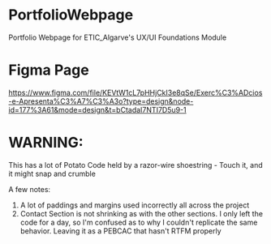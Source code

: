 # PortfolioWebpage
Portfolio Webpage for ETIC_Algarve's UX/UI Foundations Module

# Figma Page
https://www.figma.com/file/KEVtW1cL7pHHjCkI3e8qSe/Exerc%C3%ADcios-e-Apresenta%C3%A7%C3%A3o?type=design&node-id=177%3A61&mode=design&t=bCtadaI7NTI7D5u9-1

# WARNING:
This has a lot of Potato Code held by a razor-wire shoestring - Touch it, and it might snap and crumble

A few notes:
1. A lot of paddings and margins used incorrectly all across the project
2. Contact Section is not shrinking as with the other sections. I only left the code for a day, so I'm confused as to why I couldn't replicate the same behavior. Leaving it as a PEBCAC that hasn't RTFM properly